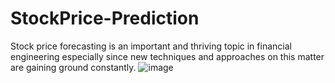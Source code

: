 # StockPrice-Prediction
Stock price forecasting is an important and thriving topic in financial engineering especially since new techniques and approaches on this matter are gaining ground constantly.
![image](https://github.com/Anugrah142002/StockPrice-Prediction/assets/96532336/bf2c8ce6-5b45-4fbb-be67-1303fcb16bb0)

